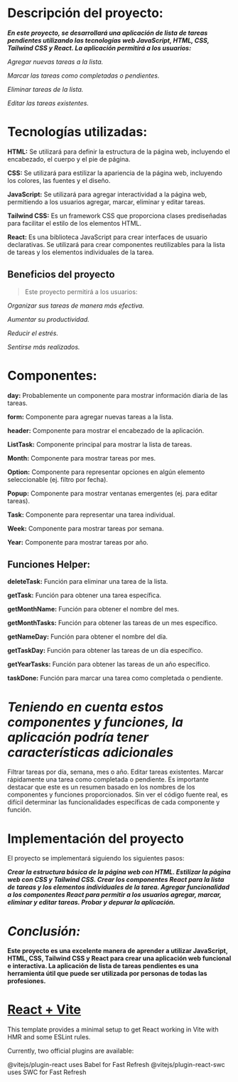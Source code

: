 # Descripción del proyecto:

***En este proyecto, se desarrollará una aplicación de lista de tareas pendientes utilizando las tecnologías web JavaScript, HTML, CSS, Tailwind CSS y React. La aplicación permitirá a los usuarios:***

_Agregar nuevas tareas a la lista._

 _Marcar las tareas como completadas o pendientes._
 
 _Eliminar tareas de la lista._
 
 _Editar las tareas existentes._
 

# Tecnologías utilizadas:

**HTML:** Se utilizará para definir la estructura de la página web, incluyendo el encabezado, el cuerpo y el pie de página.

**CSS:** Se utilizará para estilizar la apariencia de la página web, incluyendo los colores, las fuentes y el diseño.

**JavaScript:** Se utilizará para agregar interactividad a la página web, permitiendo a los usuarios agregar, marcar, eliminar y editar tareas.

**Tailwind CSS:** Es un framework CSS que proporciona clases prediseñadas para facilitar el estilo de los elementos HTML.

**React:** Es una biblioteca JavaScript para crear interfaces de usuario declarativas. Se utilizará para crear componentes reutilizables para la lista de tareas y los elementos individuales de la tarea.


## Beneficios del proyecto

> Este proyecto permitirá a los usuarios:

_Organizar sus tareas de manera más efectiva._

_Aumentar su productividad._

_Reducir el estrés._

_Sentirse más realizados._


# Componentes:

**day:** Probablemente un componente para mostrar información diaria de las tareas.

**form:** Componente para agregar nuevas tareas a la lista.

**header:** Componente para mostrar el encabezado de la aplicación.

**ListTask:** Componente principal para mostrar la lista de tareas.

**Month:** Componente para mostrar tareas por mes.

**Option:** Componente para representar opciones en algún elemento seleccionable (ej. filtro por fecha).

**Popup:** Componente para mostrar ventanas emergentes (ej. para editar tareas).

**Task:** Componente para representar una tarea individual.

**Week:** Componente para mostrar tareas por semana.

**Year:** Componente para mostrar tareas por año.

## Funciones Helper:

**deleteTask:** Función para eliminar una tarea de la lista.

**getTask:** Función para obtener una tarea específica.

**getMonthName:** Función para obtener el nombre del mes.

**getMonthTasks:** Función para obtener las tareas de un mes específico.

**getNameDay:** Función para obtener el nombre del día.

**getTaskDay:** Función para obtener las tareas de un día específico.

**getYearTasks:** Función para obtener las tareas de un año específico.

**taskDone:** Función para marcar una tarea como completada o pendiente.


# _Teniendo en cuenta estos componentes y funciones, la aplicación podría tener características adicionales_

Filtrar tareas por día, semana, mes o año.
Editar tareas existentes.
Marcar rápidamente una tarea como completada o pendiente.
Es importante destacar que este es un resumen basado en los nombres de los componentes y funciones proporcionados. Sin ver el código fuente real, es difícil determinar las funcionalidades específicas de cada componente y función.

# Implementación del proyecto

El proyecto se implementará siguiendo los siguientes pasos:

***Crear la estructura básica de la página web con HTML.
Estilizar la página web con CSS y Tailwind CSS.
Crear los componentes React para la lista de tareas y los elementos individuales de la tarea.
Agregar funcionalidad a los componentes React para permitir a los usuarios agregar, marcar, eliminar y editar tareas.
Probar y depurar la aplicación.***

# ***Conclusión:***

**Este proyecto es una excelente manera de aprender a utilizar JavaScript, HTML, CSS, Tailwind CSS y React para crear una aplicación web funcional e interactiva. La aplicación de lista de tareas pendientes es una herramienta útil que puede ser utilizada por personas de todas las profesiones.**


# [React + Vite](https://vitejs.dev/config/)

This template provides a minimal setup to get React working in Vite with HMR and some ESLint rules.

Currently, two official plugins are available:

@vitejs/plugin-react uses Babel for Fast Refresh
@vitejs/plugin-react-swc uses SWC for Fast Refresh
